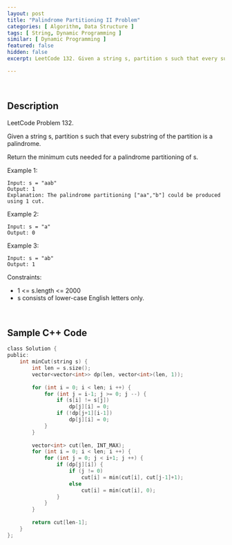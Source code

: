 ```yaml
---
layout: post
title: "Palindrome Partitioning II Problem"
categories: [ Algorithm, Data Structure ]
tags: [ String, Dynamic Programming ]
similar: [ Dynamic Programming ]
featured: false
hidden: false
excerpt: LeetCode 132. Given a string s, partition s such that every substring of the partition is a palindrome.

---
```


<br />

## Description

LeetCode Problem 132.

Given a string s, partition s such that every substring of the partition is a palindrome.

Return the minimum cuts needed for a palindrome partitioning of s.

Example 1:
```
Input: s = "aab"
Output: 1
Explanation: The palindrome partitioning ["aa","b"] could be produced using 1 cut.
```

Example 2:
```
Input: s = "a"
Output: 0
```

Example 3:
```
Input: s = "ab"
Output: 1
```

Constraints:
* 1 <= s.length <= 2000
* s consists of lower-case English letters only.

<br />

## Sample C++ Code


```c
class Solution {
public:
    int minCut(string s) {
        int len = s.size();
        vector<vector<int>> dp(len, vector<int>(len, 1));
        
        for (int i = 0; i < len; i ++) {
            for (int j = i-1; j >= 0; j --) {
                if (s[i] != s[j]) 
                    dp[j][i] = 0;
                if (!dp[j+1][i-1])
                    dp[j][i] = 0;
            }
        }
        
        vector<int> cut(len, INT_MAX);
        for (int i = 0; i < len; i ++) {
            for (int j = 0; j < i+1; j ++) {
                if (dp[j][i]) {
                    if (j != 0)
                        cut[i] = min(cut[i], cut[j-1]+1);
                    else
                        cut[i] = min(cut[i], 0);
                }
            }
        }
        
        return cut[len-1];
    }
};
```


